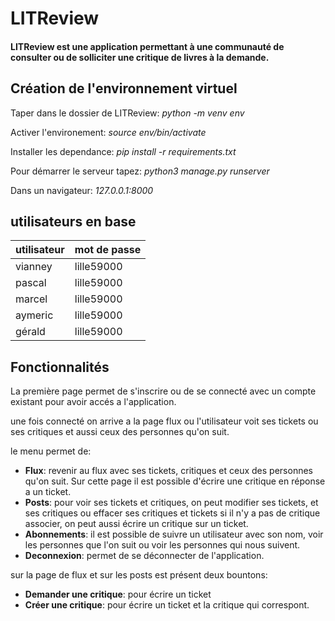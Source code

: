 # LITReview
#### LITReview est une application permettant à une communauté de consulter ou de solliciter une critique de livres à la demande.

## Création de l'environnement virtuel

Taper dans le dossier de LITReview: *python -m venv env*

Activer l'environement: *source env/bin/activate*

Installer les dependance: *pip install -r requirements.txt*

Pour démarrer le serveur tapez: *python3 manage.py runserver*

Dans un navigateur: *127.0.0.1:8000*

## utilisateurs en base

|utilisateur|mot de passe|
|-----------|------------|
|vianney    |lille59000  |
|pascal     |lille59000  |
|marcel     |lille59000  |
|aymeric    |lille59000  |
|gérald     |lille59000  |

## Fonctionnalités

La première page permet de s'inscrire ou de se connecté avec un compte existant pour avoir accés a l'application.

une fois connecté on arrive a la page flux ou l'utilisateur voit ses tickets ou ses critiques et aussi ceux des personnes qu'on suit.

le menu permet de:

- **Flux**: revenir au flux avec ses tickets, critiques et ceux des personnes qu'on suit. Sur cette page il est possible d'écrire une critique en réponse a un ticket.
- **Posts**: pour voir ses tickets et critiques, on peut modifier ses tickets, et ses critiques ou effacer ses critiques et tickets si il n'y a pas de critique associer, on peut aussi écrire un critique sur un ticket.
- **Abonnements**: il est possible de suivre un utilisateur avec son nom, voir les personnes que l'on suit ou voir les personnes qui nous suivent.
- **Deconnexion**: permet de se déconnecter de l'application.

sur la page de flux et sur les posts est présent deux bountons:

- **Demander une critique**: pour écrire un ticket
- **Créer une critique**: pour écrire un ticket et la critique qui correspont.
